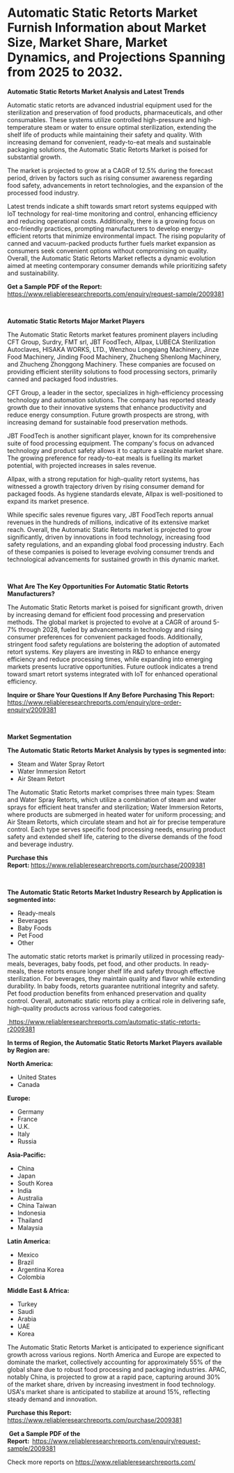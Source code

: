 <p><h1>Automatic Static Retorts Market Furnish Information about Market Size, Market Share, Market Dynamics, and Projections Spanning from 2025 to 2032.</h1></p><p><strong>Automatic Static Retorts Market Analysis and Latest Trends</strong></p>
<p><p>Automatic static retorts are advanced industrial equipment used for the sterilization and preservation of food products, pharmaceuticals, and other consumables. These systems utilize controlled high-pressure and high-temperature steam or water to ensure optimal sterilization, extending the shelf life of products while maintaining their safety and quality. With increasing demand for convenient, ready-to-eat meals and sustainable packaging solutions, the Automatic Static Retorts Market is poised for substantial growth. </p><p>The market is projected to grow at a CAGR of 12.5% during the forecast period, driven by factors such as rising consumer awareness regarding food safety, advancements in retort technologies, and the expansion of the processed food industry. </p><p>Latest trends indicate a shift towards smart retort systems equipped with IoT technology for real-time monitoring and control, enhancing efficiency and reducing operational costs. Additionally, there is a growing focus on eco-friendly practices, prompting manufacturers to develop energy-efficient retorts that minimize environmental impact. The rising popularity of canned and vacuum-packed products further fuels market expansion as consumers seek convenient options without compromising on quality. Overall, the Automatic Static Retorts Market reflects a dynamic evolution aimed at meeting contemporary consumer demands while prioritizing safety and sustainability.</p></p>
<p><strong>Get a Sample PDF of the Report:&nbsp;</strong> <a href="https://www.reliableresearchreports.com/enquiry/request-sample/2009381?utm_campaign=2200&utm_medium=2&utm_source=Github&utm_content=ia&utm_term=02032025&utm_id=automatic-static-retorts">https://www.reliableresearchreports.com/enquiry/request-sample/2009381</a></p>
<p>&nbsp;</p>
<p><strong>Automatic Static Retorts Major Market Players</strong></p>
<p><p>The Automatic Static Retorts market features prominent players including CFT Group, Surdry, FMT srl, JBT FoodTech, Allpax, LUBECA Sterilization Autoclaves, HISAKA WORKS, LTD., Wenzhou Longqiang Machinery, Jinze Food Machinery, Jinding Food Machinery, Zhucheng Shenlong Machinery, and Zhucheng Zhonggong Machinery. These companies are focused on providing efficient sterility solutions to food processing sectors, primarily canned and packaged food industries.</p><p>CFT Group, a leader in the sector, specializes in high-efficiency processing technology and automation solutions. The company has reported steady growth due to their innovative systems that enhance productivity and reduce energy consumption. Future growth prospects are strong, with increasing demand for sustainable food preservation methods.</p><p>JBT FoodTech is another significant player, known for its comprehensive suite of food processing equipment. The company's focus on advanced technology and product safety allows it to capture a sizeable market share. The growing preference for ready-to-eat meals is fuelling its market potential, with projected increases in sales revenue.</p><p>Allpax, with a strong reputation for high-quality retort systems, has witnessed a growth trajectory driven by rising consumer demand for packaged foods. As hygiene standards elevate, Allpax is well-positioned to expand its market presence.</p><p>While specific sales revenue figures vary, JBT FoodTech reports annual revenues in the hundreds of millions, indicative of its extensive market reach. Overall, the Automatic Static Retorts market is projected to grow significantly, driven by innovations in food technology, increasing food safety regulations, and an expanding global food processing industry. Each of these companies is poised to leverage evolving consumer trends and technological advancements for sustained growth in this dynamic market.</p></p>
<p>&nbsp;</p>
<p><strong>What Are The Key Opportunities For Automatic Static Retorts Manufacturers?</strong></p>
<p><p>The Automatic Static Retorts market is poised for significant growth, driven by increasing demand for efficient food processing and preservation methods. The global market is projected to evolve at a CAGR of around 5-7% through 2028, fueled by advancements in technology and rising consumer preferences for convenient packaged foods. Additionally, stringent food safety regulations are bolstering the adoption of automated retort systems. Key players are investing in R&D to enhance energy efficiency and reduce processing times, while expanding into emerging markets presents lucrative opportunities. Future outlook indicates a trend toward smart retort systems integrated with IoT for enhanced operational efficiency.</p></p>
<p><strong>Inquire or Share Your Questions If Any Before Purchasing This Report:</strong> <a href="https://www.reliableresearchreports.com/enquiry/pre-order-enquiry/2009381?utm_campaign=2200&utm_medium=2&utm_source=Github&utm_content=ia&utm_term=02032025&utm_id=automatic-static-retorts">https://www.reliableresearchreports.com/enquiry/pre-order-enquiry/2009381</a></p>
<p>&nbsp;</p>
<p><strong>Market Segmentation</strong></p>
<p><strong>The Automatic Static Retorts Market Analysis by types is segmented into:</strong></p>
<p><ul><li>Steam and Water Spray Retort</li><li>Water Immersion Retort</li><li>Air Steam Retort</li></ul></p>
<p><p>The Automatic Static Retorts market comprises three main types: Steam and Water Spray Retorts, which utilize a combination of steam and water sprays for efficient heat transfer and sterilization; Water Immersion Retorts, where products are submerged in heated water for uniform processing; and Air Steam Retorts, which circulate steam and hot air for precise temperature control. Each type serves specific food processing needs, ensuring product safety and extended shelf life, catering to the diverse demands of the food and beverage industry.</p></p>
<p><strong>Purchase this Report:&nbsp;</strong><a href="https://www.reliableresearchreports.com/purchase/2009381?utm_campaign=2200&utm_medium=2&utm_source=Github&utm_content=ia&utm_term=02032025&utm_id=automatic-static-retorts">https://www.reliableresearchreports.com/purchase/2009381</a></p>
<p>&nbsp;</p>
<p><strong>The Automatic Static Retorts Market Industry Research by Application is segmented into:</strong></p>
<p><ul><li>Ready-meals</li><li>Beverages</li><li>Baby Foods</li><li>Pet Food</li><li>Other</li></ul></p>
<p><p>The automatic static retorts market is primarily utilized in processing ready-meals, beverages, baby foods, pet food, and other products. In ready-meals, these retorts ensure longer shelf life and safety through effective sterilization. For beverages, they maintain quality and flavor while extending durability. In baby foods, retorts guarantee nutritional integrity and safety. Pet food production benefits from enhanced preservation and quality control. Overall, automatic static retorts play a critical role in delivering safe, high-quality products across various food categories.</p></p>
<p><a href="https://www.reliableresearchreports.com/automatic-static-retorts-r2009381?utm_campaign=2200&utm_medium=2&utm_source=Github&utm_content=ia&utm_term=02032025&utm_id=automatic-static-retorts">&nbsp;https://www.reliableresearchreports.com/automatic-static-retorts-r2009381</a></p>
<p><strong>In terms of Region, the Automatic Static Retorts Market Players available by Region are:</strong></p>
<p>
    <p> <strong> North America: </strong>
        <ul>
            <li>United States</li>
            <li>Canada</li>
        </ul>
        </p> 
    <p> <strong> Europe: </strong>
        <ul>
            <li>Germany</li>
            <li>France</li>
            <li>U.K.</li>
            <li>Italy</li>
            <li>Russia</li>
        </ul>
        </p> 
    <p> <strong> Asia-Pacific: </strong>
        <ul>
            <li>China</li>
            <li>Japan</li>
            <li>South Korea</li>
            <li>India</li>
            <li>Australia</li>
            <li>China Taiwan</li>
            <li>Indonesia</li>
            <li>Thailand</li>
            <li>Malaysia</li>
        </ul>
        </p> 
    <p> <strong> Latin America: </strong>
        <ul>
            <li>Mexico</li>
            <li>Brazil</li>
            <li>Argentina Korea</li>
            <li>Colombia</li>
        </ul>
        </p> 
    <p> <strong> Middle East & Africa: </strong>
        <ul>
            <li>Turkey</li>
            <li>Saudi</li>
            <li>Arabia</li>
            <li>UAE</li>
            <li>Korea</li>
        </ul>
    </p>
    </p>
<p><p>The Automatic Static Retorts Market is anticipated to experience significant growth across various regions. North America and Europe are expected to dominate the market, collectively accounting for approximately 55% of the global share due to robust food processing and packaging industries. APAC, notably China, is projected to grow at a rapid pace, capturing around 30% of the market share, driven by increasing investment in food technology. USA's market share is anticipated to stabilize at around 15%, reflecting steady demand and innovation.</p></p>
<p><strong>Purchase this Report: </strong><a href="https://www.reliableresearchreports.com/purchase/2009381?utm_campaign=2200&utm_medium=2&utm_source=Github&utm_content=ia&utm_term=02032025&utm_id=automatic-static-retorts">https://www.reliableresearchreports.com/purchase/2009381</a></p>
<p>&nbsp;<strong>Get a Sample PDF of the Report:&nbsp;&nbsp;</strong><a href="https://www.reliableresearchreports.com/enquiry/request-sample/2009381?utm_campaign=2200&utm_medium=2&utm_source=Github&utm_content=ia&utm_term=02032025&utm_id=automatic-static-retorts">https://www.reliableresearchreports.com/enquiry/request-sample/2009381</a></p>
<p><strong></strong></p>
<p>Check more reports on <a href="https://www.reliableresearchreports.com/?utm_campaign=2200&utm_medium=2&utm_source=Github&utm_content=ia&utm_term=02032025&utm_id=automatic-static-retorts">https://www.reliableresearchreports.com/</a></p>